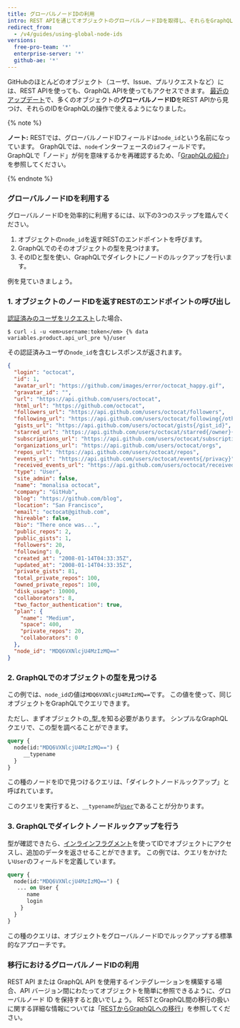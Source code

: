 ```yaml
---
title: グローバルノードIDの利用
intro: REST APIを通じてオブジェクトのグローバルノードIDを取得し、それらをGraphQLの操作で利用できます。
redirect_from:
  - /v4/guides/using-global-node-ids
versions:
  free-pro-team: '*'
  enterprise-server: '*'
  github-ae: '*'
---
```


GitHubのほとんどのオブジェクト（ユーザ、Issue、プルリクエストなど）には、REST APIを使っても、GraphQL APIを使ってもアクセスできます。 [最近のアップデート](https://developer.github.com/changes/2017-12-19-graphql-node-id/)で、多くのオブジェクトの**グローバルノードID**をREST APIから見つけ、それらのIDをGraphQLの操作で使えるようになりました。

{% note %}

**ノート:** RESTでは、グローバルノードIDフィールドは`node_id`という名前になっています。 GraphQLでは、`node`インターフェースの`id`フィールドです。 GraphQLで「ノード」が何を意味するかを再確認するため、「[GraphQLの紹介](/graphql/guides/introduction-to-graphql#node)」を参照してください。

{% endnote %}

### グローバルノードIDを利用する

グローバルノードIDを効率的に利用するには、以下の3つのステップを踏んでください。

1. オブジェクトの`node_id`を返すRESTのエンドポイントを呼びます。
2. GraphQLでのそのオブジェクトの型を見つけます。
3. そのIDと型を使い、GraphQLでダイレクトにノードのルックアップを行います。

例を見ていきましょう。

### 1. オブジェクトのノードIDを返すRESTのエンドポイントの呼び出し

[認証済みのユーザをリクエスト](/rest/reference/users#get-the-authenticated-user)した場合、

```shell
$ curl -i -u <em>username:token</em> {% data variables.product.api_url_pre %}/user
```

その認証済みユーザの`node_id`を含むレスポンスが返されます。

```json
{
  "login": "octocat",
  "id": 1,
  "avatar_url": "https://github.com/images/error/octocat_happy.gif",
  "gravatar_id": "",
  "url": "https://api.github.com/users/octocat",
  "html_url": "https://github.com/octocat",
  "followers_url": "https://api.github.com/users/octocat/followers",
  "following_url": "https://api.github.com/users/octocat/following{/other_user}",
  "gists_url": "https://api.github.com/users/octocat/gists{/gist_id}",
  "starred_url": "https://api.github.com/users/octocat/starred{/owner}{/repo}",
  "subscriptions_url": "https://api.github.com/users/octocat/subscriptions",
  "organizations_url": "https://api.github.com/users/octocat/orgs",
  "repos_url": "https://api.github.com/users/octocat/repos",
  "events_url": "https://api.github.com/users/octocat/events{/privacy}",
  "received_events_url": "https://api.github.com/users/octocat/received_events",
  "type": "User",
  "site_admin": false,
  "name": "monalisa octocat",
  "company": "GitHub",
  "blog": "https://github.com/blog",
  "location": "San Francisco",
  "email": "octocat@github.com",
  "hireable": false,
  "bio": "There once was...",
  "public_repos": 2,
  "public_gists": 1,
  "followers": 20,
  "following": 0,
  "created_at": "2008-01-14T04:33:35Z",
  "updated_at": "2008-01-14T04:33:35Z",
  "private_gists": 81,
  "total_private_repos": 100,
  "owned_private_repos": 100,
  "disk_usage": 10000,
  "collaborators": 8,
  "two_factor_authentication": true,
  "plan": {
    "name": "Medium",
    "space": 400,
    "private_repos": 20,
    "collaborators": 0
  },
  "node_id": "MDQ6VXNlcjU4MzIzMQ=="
}
```

### 2. GraphQLでのオブジェクトの型を見つける

この例では、`node_id`の値は`MDQ6VXNlcjU4MzIzMQ==`です。 この値を使って、同じオブジェクトをGraphQLでクエリできます。

ただし、まずオブジェクトの_型_を知る必要があります。 シンプルなGraphQLクエリで、この型を調べることができます。

```graphql
query {
  node(id:"MDQ6VXNlcjU4MzIzMQ==") {
     __typename
  }
}
```

この種のノードをIDで見つけるクエリは、「ダイレクトノードルックアップ」と呼ばれています。

このクエリを実行すると、`__typename`が[`User`](/graphql/reference/objects#user)であることが分かります。

### 3. GraphQLでダイレクトノードルックアップを行う

型が確認できたら、[インラインフラグメント](https://graphql.github.io/learn/queries/#inline-fragments)を使ってIDでオブジェクトにアクセスし、追加のデータを返させることができます。 この例では、クエリをかけたい`User`のフィールドを定義しています。

```graphql
query {
  node(id:"MDQ6VXNlcjU4MzIzMQ==") {
   ... on User {
      name
      login
    }
  }
}
```

この種のクエリは、オブジェクトをグローバルノードIDでルックアップする標準的なアプローチです。

### 移行におけるグローバルノードIDの利用

REST API または GraphQL API を使用するインテグレーションを構築する場合、API バージョン間にわたってオブジェクトを簡単に参照できるように、グローバルノード ID を保持すると良いでしょう。 RESTとGraphQL間の移行の扱いに関する詳細な情報については「[RESTからGraphQLへの移行](/graphql/guides/migrating-from-rest-to-graphql)」を参照してください。
